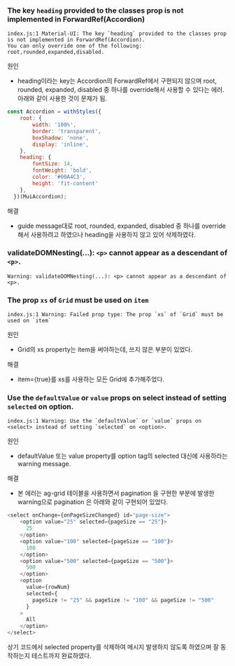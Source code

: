 ### The key `heading` provided to the classes prop is not implemented in ForwardRef(Accordion)
```
index.js:1 Material-UI: The key `heading` provided to the classes prop is not implemented in ForwardRef(Accordion).
You can only override one of the following: root,rounded,expanded,disabled.
```
원인 
* heading이라는 key는 Accordion의 ForwardRef에서 구현되지 않으며 root, rounded, expanded, disabled 중 하나를 override해서 사용할 수 있다는 에러.
아래와 같이 사용한 것이 문제가 됨.

```javascript
const Accordion = withStyles({
    root: {
        width: '100%',
        border: 'transparent',
        boxShadow: 'none',
        display: 'inline',
    },
    heading: {
        fontSize: 14,
        fontWeight: 'bold',
        color: '#00A4C3',
        height: 'fit-content'
    },
  })(MuiAccordion);
```
해결
* guide message대로 root, rounded, expanded, disabled 중 하나를 override해서 사용하려고 하였으나 heading을 사용하지 않고 있어 삭제하였다. 

### validateDOMNesting(...): `<p>` cannot appear as a descendant of `<p>`.
```
Warning: validateDOMNesting(...): <p> cannot appear as a descendant of <p>.
```
  
### The prop `xs` of `Grid` must be used on `item`
```
index.js:1 Warning: Failed prop type: The prop `xs` of `Grid` must be used on `item`
```
원인
* Grid의 xs property는 item을 써야하는데, 쓰지 않은 부분이 있었다.

해결
* item={true}를 xs를 사용하는 모든 Grid에 추가해주었다. 


### Use the `defaultValue` or `value` props on select instead of setting `selected` on option.
```
index.js:1 Warning: Use the `defaultValue` or `value` props on <select> instead of setting `selected` on <option>.
```
원인
* defaultValue 또는 value property를 option tag의 selected 대신에 사용하라는 warning message.

해결
* 본 에러는 ag-grid 테이블을 사용하면서 pagination 을 구현한 부분에 발생한 warning으로
  pagination 은 아래와 같이 구현되어 있었다.
```javascript
<select onChange={onPageSizeChanged} id="page-size">
    <option value="25" selected={pageSize == "25"}>
      25
    </option>
    <option value="100" selected={pageSize == "100"}>
      100
    </option>
    <option value="500" selected={pageSize == "500"}>
      500
    </option>
    <option
      value={rowNum}
      selected={
        pageSize != "25" && pageSize != "100" && pageSize != "500"
      }
    >
      All
    </option>
</select> 
```
상기 코드에서 selected property를 삭제하여 메시지 발생하지 않도록 하였으며 잘 동작하는지 테스트까지 완료하였다.


